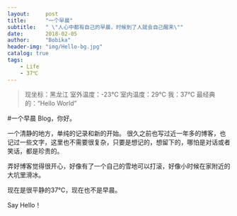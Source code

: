 ```yaml
---
layout:     post
title:      "一个早晨"
subtitle:   " \"人心中都有自己的早晨，时候到了人就会自己醒来\""
date:       2018-02-05
author:     "Bobika"
header-img: "img/Hello-bg.jpg"
catalog: true
tags:
    - Life 
    - 37℃
---
```


>现坐标：黑龙江
>室外温度：-23℃
>室内温度：29℃
>我：37℃
>最经典的：“Hello World”

#一个早晨
Blog，你好。

一个清静的地方，单纯的记录和新的开始。
很久之前也写过近一年多的博客，也记过一些文字，这里也不需要很复杂，只要是想记的，想留下的，哪怕是对话或者笑话，都是珍贵的。

弄好博客觉得很开心，好像有了一个自己的雪地可以打滚，好像小时候在家附近的大坑里滑冰。

现在是很平静的37℃，现在也不是早晨。

Say Hello！